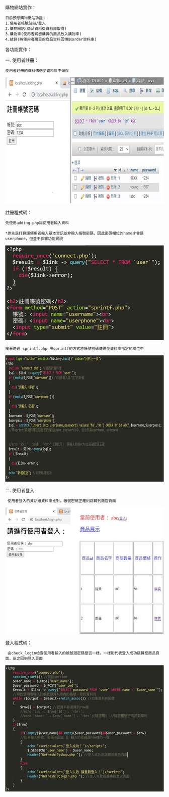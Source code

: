 購物網站實作：
 
    目前預想購物網站功能：
    1.使用者帳號註冊/登入
    2.購物網站(商品資料從資料庫取得)
    3.購物車(使用者將想購買的商品放入購物車)
    4.結算(將使用者購買的商品資料回傳到order資料庫)
    
各功能實作：

一. 使用者註冊：

    使用者註冊的資料傳送至資料庫中儲存

<img src="https://github.com/tank11110/young/blob/master/%E5%9C%96%E7%89%87/acount.jpg" height='400' weight='600'>

註冊程式碼：

    先使用adding.php讓使用者輸入資料
   
    *原先是打算讓使用者輸入基本資訊並非輸入帳號密碼，因此密碼欄位的name才會是userphone，但並不影響功能實現
   
<img src="https://github.com/tank11110/young/blob/master/%E5%9C%96%E7%89%87/acount_sublime.jpg" height='300' weight='400'>

    接著透過 sprintf.php 用sprintf的方式將帳號密碼傳送至資料庫指定的欄位中
   
<img src="https://github.com/tank11110/young/blob/master/%E5%9C%96%E7%89%87/sprintf_sublime.jpg" height='400' weight='600'>


二. 使用者登入

     使用者登入的資訊跟資料庫比對，帳號密碼正確則跳轉到商店頁面

<img src="https://github.com/tank11110/young/blob/master/%E5%9C%96%E7%89%87/shop_login.jpg" height='400' weight='600'>

登入程式碼：

     由check_login檢查使用者輸入的帳號跟密碼是否一樣。一樣則代表登入成功跳轉至商品頁面，反之回到登入頁面
     
<img src="https://github.com/tank11110/young/blob/master/%E5%9C%96%E7%89%87/check_login_sublime.jpg" height='400' weight='600'>

    
    
    
